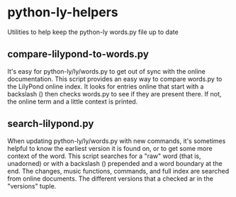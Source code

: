 # python-ly-helpers
Utilities to help keep the python-ly words.py file up to date

## compare-lilypond-to-words.py
It's easy for python-ly/ly/words.py to get out of sync with the online documentation.
This script provides an easy way to compare words.py to the LilyPond online index. It
looks for entries online that start with a backslash (\) then checks words.py to see
if they are present there.  If not, the online term and a little context is printed.

## search-lilypond.py
When updating python-ly/ly/words.py with new commands, it's sometimes helpful to know the
earliest version it is found on, or to get some more context of the word.  This script searches
for a "raw" word (that is, unadorned) or with a backslash (\) prepended and a word boundary
at the end.  The changes, music functions, commands, and full index are searched from online
documents.  The different versions that a checked ar in the "versions" tuple.
